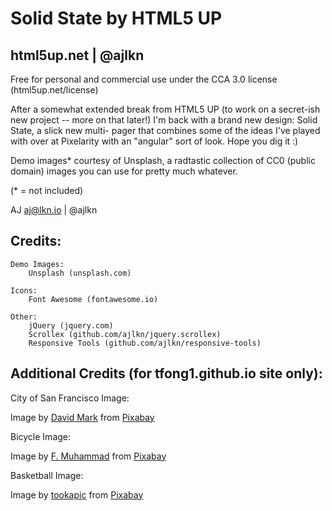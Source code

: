 # Solid State by HTML5 UP

## html5up.net | @ajlkn
Free for personal and commercial use under the CCA 3.0 license (html5up.net/license)

After a somewhat extended break from HTML5 UP (to work on a secret-ish new project --
more on that later!) I'm back with a brand new design: Solid State, a slick new multi-
pager that combines some of the ideas I've played with over at Pixelarity with an "angular"
sort of look. Hope you dig it :)

Demo images* courtesy of Unsplash, a radtastic collection of CC0 (public domain) images
you can use for pretty much whatever.

(* = not included)

AJ
aj@lkn.io | @ajlkn

## Credits:

	Demo Images:
		Unsplash (unsplash.com)

	Icons:
		Font Awesome (fontawesome.io)

	Other:
		jQuery (jquery.com)
		Scrollex (github.com/ajlkn/jquery.scrollex)
		Responsive Tools (github.com/ajlkn/responsive-tools)

## Additional Credits (for tfong1.github.io site only):

City of San Francisco Image:

Image by [David Mark](https://pixabay.com/users/12019-12019/?utm_source=link-attribution&amp;utm_medium=referral&amp;utm_campaign=image&amp;utm_content=2300614) from [Pixabay](https://pixabay.com//?utm_source=link-attribution&amp;utm_medium=referral&amp;utm_campaign=image&amp;utm_content=2300614)

Bicycle Image:

Image by [F. Muhammad](https://pixabay.com/users/artisticoperations-4161274/?utm_source=link-attribution&amp;utm_medium=referral&amp;utm_campaign=image&amp;utm_content=3306104) from [Pixabay](https://pixabay.com//?utm_source=link-attribution&amp;utm_medium=referral&amp;utm_campaign=image&amp;utm_content=3306104)

Basketball Image:

Image by [tookapic](https://pixabay.com/users/tookapic-1386459/?utm_source=link-attribution&utm_medium=referral&utm_campaign=image&utm_content=933173) from [Pixabay](https://pixabay.com//?utm_source=link-attribution&utm_medium=referral&utm_campaign=image&utm_content=933173)